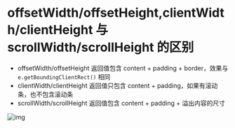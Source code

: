 # offsetWidth/offsetHeight,clientWidth/clientHeight 与 scrollWidth/scrollHeight 的区别

* offsetWidth/offsetHeight 返回值包含 content + padding + border，效果与 `e.getBoundingClientRect()` 相同
* clientWidth/clientHeight 返回值只包含 content + padding，如果有滚动条，也不包含滚动条
* scrollWidth/scrollHeight 返回值包含 content + padding + 溢出内容的尺寸

![img](https://github.com/qiu-deqing/FE-interview/raw/master/img/element-size.png)